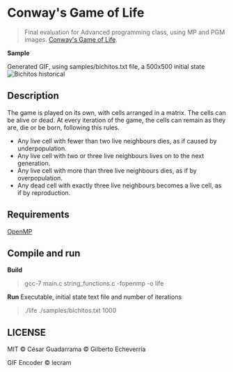 # Conway's Game of Life
> Final evaluation for Advanced programming class, using MP and PGM images.  [Conway's Game of Life](https://en.wikipedia.org/wiki/Conway's_Game_of_Life).

**Sample**

Generated GIF, using samples/bichitos.txt file, a 500x500 initial state
![Bichitos historical](https://media.giphy.com/media/3og0IKyyJbmD8Gi84o/giphy.gif "Bichitos historical")

## Description

The game is played on its own, with cells arranged in a matrix. The cells can be alive or dead. At every iteration of the game, the cells can remain as they are, die or be born, following this rules.
* Any live cell with fewer than two live neighbours dies, as if caused by underpopulation.
* Any live cell with two or three live neighbours lives on to the next generation.
* Any live cell with more than three live neighbours dies, as if by overpopulation.
* Any dead cell with exactly three live neighbours becomes a live cell, as if by reproduction.

## Requirements
[OpenMP](http://www.openmp.org)

## Compile and run
**Build**
> gcc-7 main.c string_functions.c -fopenmp -o life

**Run**
Executable, initial state text file and number of iterations
> ./life ./samples/bichitos.txt 1000

## LICENSE
MIT &copy; César Guadarrama
&copy; Gilberto Echeverría

GIF Encoder &copy; lecram

